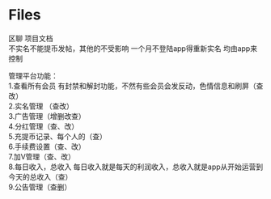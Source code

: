 # Files
区聊  项目文档    
不实名不能提币发帖，其他的不受影响 一个月不登陆app得重新实名 均由app来控制

管理平台功能：  
1.查看所有会员 有封禁和解封功能，不然有些会员会发反动，色情信息和刷屏（查改）  
2.实名管理 （查改）  
3.广告管理（增删改查）  
4.分红管理（查、改）  
5.充提币记录、每个人的（查）  
6.手续费设置（查、改）  
7.加V管理（查、改）  
8.每日收入，总收入 每日收入就是每天的利润收入，总收入就是app从开始运营到今天的总收入（查）  
9.公告管理（查删）  
